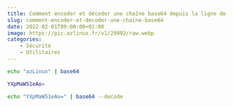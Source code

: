 ```yaml
---
title: Comment encoder et décoder une chaîne base64 depuis la ligne de commande ?
slug: comment-encoder-et-decoder-une-chaine-base64
date: 2022-02-01T09:00:00+01:00
image: https://pic.azlinux.fr/v1/29992/raw.webp
categories:
    - Sécurité
    - Utilitaires
--- 
```


```bash
echo "azLinux" | base64
```

```bash
YXpMaW51eAo=
```

```bash
echo "YXpMaW51eAo=" | base64 --decode
```
